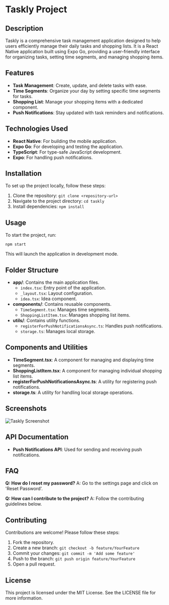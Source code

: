 # Taskly Project

## Description

Taskly is a comprehensive task management application designed to help users efficiently manage their daily tasks and shopping lists. It is a React Native application built using Expo Go, providing a user-friendly interface for organizing tasks, setting time segments, and managing shopping items.

## Features

- **Task Management**: Create, update, and delete tasks with ease.
- **Time Segments**: Organize your day by setting specific time segments for tasks.
- **Shopping List**: Manage your shopping items with a dedicated component.
- **Push Notifications**: Stay updated with task reminders and notifications.

## Technologies Used

- **React Native**: For building the mobile application.
- **Expo Go**: For developing and testing the application.
- **TypeScript**: For type-safe JavaScript development.
- **Expo**: For handling push notifications.

## Installation

To set up the project locally, follow these steps:

1. Clone the repository: `git clone <repository-url>`
2. Navigate to the project directory: `cd taskly`
3. Install dependencies: `npm install`

## Usage

To start the project, run:

```
npm start
```

This will launch the application in development mode.

## Folder Structure

- **app/**: Contains the main application files.
  - `index.tsx`: Entry point of the application.
  - `_layout.tsx`: Layout configuration.
  - `idea.tsx`: Idea component.
- **components/**: Contains reusable components.
  - `TimeSegment.tsx`: Manages time segments.
  - `ShoppingListItem.tsx`: Manages shopping list items.
- **utils/**: Contains utility functions.
  - `registerForPushNotificationsAsync.ts`: Handles push notifications.
  - `storage.ts`: Manages local storage.

## Components and Utilities

- **TimeSegment.tsx**: A component for managing and displaying time segments.
- **ShoppingListItem.tsx**: A component for managing individual shopping list items.
- **registerForPushNotificationsAsync.ts**: A utility for registering push notifications.
- **storage.ts**: A utility for handling local storage operations.

## Screenshots

![Taskly Screenshot](path/to/screenshot.png)

## API Documentation

- **Push Notifications API**: Used for sending and receiving push notifications.

## FAQ

**Q: How do I reset my password?**
A: Go to the settings page and click on 'Reset Password'.

**Q: How can I contribute to the project?**
A: Follow the contributing guidelines below.

## Contributing

Contributions are welcome! Please follow these steps:

1. Fork the repository.
2. Create a new branch: `git checkout -b feature/YourFeature`
3. Commit your changes: `git commit -m 'Add some feature'`
4. Push to the branch: `git push origin feature/YourFeature`
5. Open a pull request.

## License

This project is licensed under the MIT License. See the LICENSE file for more information.
